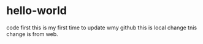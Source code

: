 # hello-world
code first
this is my first time to update wmy github
this is local change
tnis change is from web.
